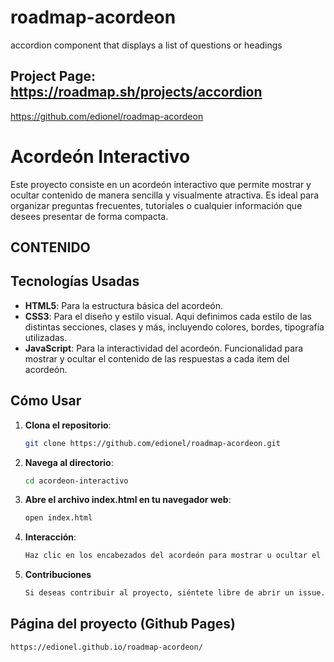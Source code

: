 # roadmap-acordeon
accordion component that displays a list of questions or headings

## Project Page: https://roadmap.sh/projects/accordion
   https://github.com/edionel/roadmap-acordeon

# Acordeón Interactivo

Este proyecto consiste en un acordeón interactivo que permite mostrar y ocultar contenido de manera sencilla y visualmente atractiva. Es ideal para organizar preguntas frecuentes, tutoriales o cualquier información que desees presentar de forma compacta.

## CONTENIDO

## Tecnologías Usadas

- **HTML5**: Para la estructura básica del acordeón.
- **CSS3**: Para el diseño y estilo visual. Aqui definimos cada estilo de las distintas secciones, clases y más, incluyendo colores, bordes, tipografía utilizadas.
- **JavaScript**: Para la interactividad del acordeón. Funcionalidad para mostrar y ocultar el contenido de las respuestas a cada item del acordeón.

## Cómo Usar

1. **Clona el repositorio**:
   ```bash
   git clone https://github.com/edionel/roadmap-acordeon.git

2. **Navega al directorio**:
   ```bash
   cd acordeon-interactivo

3. **Abre el archivo index.html en tu navegador web**:
   ```bash
   open index.html

4. **Interacción**:
   ```bash
   Haz clic en los encabezados del acordeón para mostrar u ocultar el contenido correspondiente.

5. **Contribuciones**
   ```bash
   Si deseas contribuir al proyecto, siéntete libre de abrir un issue.

## Página del proyecto (Github Pages)
   ```bash
   https://edionel.github.io/roadmap-acordeon/
